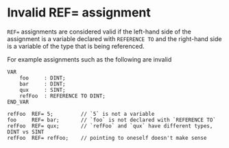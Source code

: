 # Invalid REF= assignment

`REF=` assignments are considered valid if the left-hand side of the assignment is a variable declared
with `REFERENCE TO` and the right-hand side is a variable of the type that is being referenced.

For example assignments such as the following are invalid

```smalltalk
VAR
    foo     : DINT;
    bar     : DINT;
    qux     : SINT;
    refFoo  : REFERENCE TO DINT;
END_VAR

refFoo  REF= 5;         // `5` is not a variable
foo     REF= bar;       // `foo` is not declared with `REFERENCE TO`
refFoo  REF= qux;       // `refFoo` and `qux` have different types, DINT vs SINT
refFoo  REF= refFoo;    // pointing to oneself doesn't make sense
```